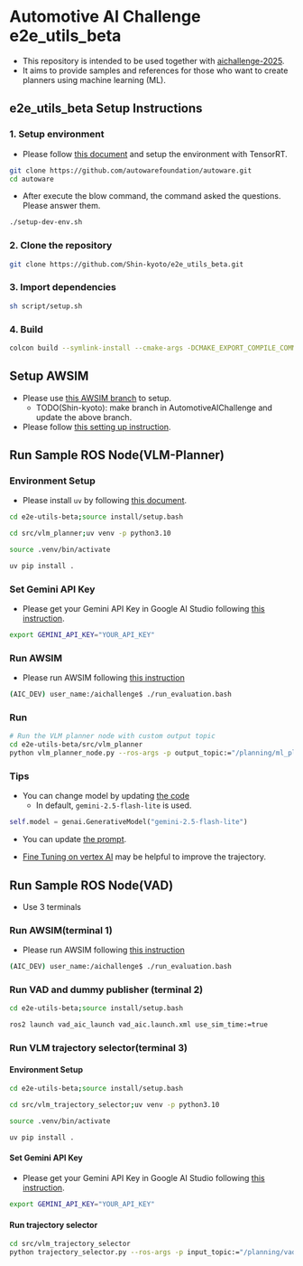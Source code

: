 # Automotive AI Challenge e2e_utils_beta

- This repository is intended to be used together with [aichallenge-2025](https://github.com/AutomotiveAIChallenge/aichallenge-2025/tree/main).
- It aims to provide samples and references for those who want to create planners using machine learning (ML).

## e2e_utils_beta Setup Instructions

### 1. Setup environment

- Please follow [this document](https://autowarefoundation.github.io/autoware-documentation/main/installation/autoware/source-installation/#how-to-set-up-a-development-environment) and setup the environment with TensorRT.

```bash
git clone https://github.com/autowarefoundation/autoware.git
cd autoware
```

- After execute the blow command, the command asked the questions. Please answer them.

```bash
./setup-dev-env.sh
```

### 2. Clone the repository

```bash
git clone https://github.com/Shin-kyoto/e2e_utils_beta.git
```

### 3. Import dependencies
```bash
sh script/setup.sh
```

### 4. Build
```bash
colcon build --symlink-install --cmake-args -DCMAKE_EXPORT_COMPILE_COMMANDS=ON -DCMAKE_BUILD_TYPE=Release --packages-up-to vad_aic_launch autoware_auto_planning_msgs
```

## Setup AWSIM

- Please use [this AWSIM branch](https://github.com/Shin-kyoto/aichallenge-2025/tree/exp/0724) to setup.
  - TODO(Shin-kyoto): make branch in AutomotiveAIChallenge and update the above branch.
- Please follow [this setting up instruction](https://automotiveaichallenge.github.io/aichallenge-documentation-2025/setup/requirements.html).

## Run Sample ROS Node(VLM-Planner)

### Environment Setup

- Please install `uv` by following [this document](https://docs.astral.sh/uv/getting-started/installation/).

```sh
cd e2e-utils-beta;source install/setup.bash
```

```sh
cd src/vlm_planner;uv venv -p python3.10
```

```sh
source .venv/bin/activate
```

```sh
uv pip install .
```

### Set Gemini API Key

- Please get your Gemini API Key in Google AI Studio following [this instruction](https://ai.google.dev/gemini-api/docs/api-key?hl=ja).

```sh
export GEMINI_API_KEY="YOUR_API_KEY"
```

### Run AWSIM

- Please run AWSIM following [this instruction](https://automotiveaichallenge.github.io/aichallenge-documentation-2025/setup/visible-simulation.html)

```sh
(AIC_DEV) user_name:/aichallenge$ ./run_evaluation.bash 
```

### Run 

```sh
# Run the VLM planner node with custom output topic
cd e2e-utils-beta/src/vlm_planner
python vlm_planner_node.py --ros-args -p output_topic:="/planning/ml_planner/auto/trajectory"
```

### Tips

- You can change model by updating [the code](./src/vlm_trajectory_selector/vlm_planner.py)
    - In default, `gemini-2.5-flash-lite` is used.

```python
self.model = genai.GenerativeModel("gemini-2.5-flash-lite")
```

- You can update [the prompt](./src/vlm_trajectory_selector/prompt.py).

- [Fine Tuning on vertex AI](https://cloud.google.com/vertex-ai/generative-ai/docs/models/gemini-use-supervised-tuning?hl=ja) may be helpful to improve the trajectory.

## Run Sample ROS Node(VAD)

- Use 3 terminals

### Run AWSIM(terminal 1)

- Please run AWSIM following [this instruction](https://automotiveaichallenge.github.io/aichallenge-documentation-2025/setup/visible-simulation.html)

```sh
(AIC_DEV) user_name:/aichallenge$ ./run_evaluation.bash 
```

### Run VAD and dummy publisher (terminal 2)

```sh
cd e2e-utils-beta;source install/setup.bash
```

```sh
ros2 launch vad_aic_launch vad_aic.launch.xml use_sim_time:=true
```

### Run VLM trajectory selector(terminal 3)

#### Environment Setup

```sh
cd e2e-utils-beta;source install/setup.bash
```

```sh
cd src/vlm_trajectory_selector;uv venv -p python3.10
```

```sh
source .venv/bin/activate
```

```sh
uv pip install .
```

#### Set Gemini API Key

- Please get your Gemini API Key in Google AI Studio following [this instruction](https://ai.google.dev/gemini-api/docs/api-key?hl=ja).

```sh
export GEMINI_API_KEY="YOUR_API_KEY"
```

#### Run trajectory selector

```sh
cd src/vlm_trajectory_selector
python trajectory_selector.py --ros-args -p input_topic:="/planning/vad/trajectories_base" -p output_topic:="/planning/ml_planner/auto/trajectory"
```
